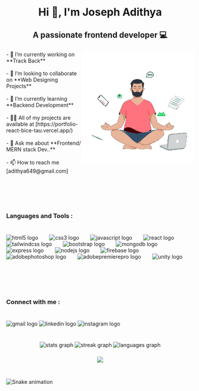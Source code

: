 <h1 align="center">Hi 👋, I'm Joseph Adithya</h1>

###

<h2 align="center">A passionate frontend developer 💻</h2>

###

<img align="right" height="300" src="https://raw.githubusercontent.com/navishkadarshana/navishkadarshana/main/animation_500_l4ld57sp.gif"  />

###

<p align="left">- 🔭 I’m currently working on **Track Back**<br><br>- 👯 I’m looking to collaborate on **Web Designing Projects**<br><br>- 🌱 I’m currently learning **Backend Development**<br><br>- 👨‍💻 All of my projects are available at [https://portfolio-react-bice-tau.vercel.app/)<br><br>- 💬 Ask me about **Frontend/ MERN stack Dev..**<br><br>- 📫 How to reach me [adithya649@gmail.com]</p>

###

<br clear="both">

<p align="left"></p>

###

<br clear="both">

<h3 align="left">Languages and Tools :</h3>

###

<br clear="both">

<div align="left">
  <img src="https://skillicons.dev/icons?i=html" height="35" alt="html5 logo"  />
  <img width="22" />
  <img src="https://skillicons.dev/icons?i=css" height="35" alt="css3 logo"  />
  <img width="22" />
  <img src="https://skillicons.dev/icons?i=js" height="35" alt="javascript logo"  />
  <img width="22" />
  <img src="https://skillicons.dev/icons?i=react" height="35" alt="react logo"  />
  <img width="22" />
  <img src="https://skillicons.dev/icons?i=tailwind" height="35" alt="tailwindcss logo"  />
  <img width="22" />
  <img src="https://skillicons.dev/icons?i=bootstrap" height="35" alt="bootstrap logo"  />
  <img width="22" />
  <img src="https://skillicons.dev/icons?i=mongodb" height="35" alt="mongodb logo"  />
  <img width="22" />
  <img src="https://skillicons.dev/icons?i=express" height="35" alt="express logo"  />
  <img width="22" />
  <img src="https://skillicons.dev/icons?i=nodejs" height="35" alt="nodejs logo"  />
  <img width="22" />
  <img src="https://skillicons.dev/icons?i=firebase" height="35" alt="firebase logo"  />
  <img width="22" />
  <img src="https://skillicons.dev/icons?i=ps" height="35" alt="adobephotoshop logo"  />
  <img width="22" />
  <img src="https://skillicons.dev/icons?i=pr" height="35" alt="adobepremierepro logo"  />
  <img width="22" />
  <img src="https://skillicons.dev/icons?i=unity" height="35" alt="unity logo"  />
</div>

###

<br clear="both">

<p align="left"></p>

###

<br clear="both">

<h3 align="left">Connect with me :</h3>

###

<br clear="both">

<div align="left">
  <img src="https://raw.githubusercontent.com/maurodesouza/profile-readme-generator/master/src/assets/icons/social/gmail/default.svg" width="58" height="30" alt="gmail logo"  />
  <img src="https://raw.githubusercontent.com/maurodesouza/profile-readme-generator/master/src/assets/icons/social/linkedin/default.svg" width="58" height="30" alt="linkedin logo"  />
  <img src="https://raw.githubusercontent.com/maurodesouza/profile-readme-generator/master/src/assets/icons/social/instagram/default.svg" width="58" height="30" alt="instagram logo"  />
</div>

###

<br clear="both">

<div align="center">
  <img src="https://github-readme-stats.vercel.app/api?username=JoelAdit&hide_title=false&hide_rank=false&show_icons=true&include_all_commits=true&count_private=true&disable_animations=false&theme=dracula&locale=en&hide_border=false" height="150" alt="stats graph"  />
  <img src="https://streak-stats.demolab.com?user=JoelAdit&locale=en&mode=daily&theme=dracula&hide_border=false&border_radius=5" height="150" alt="streak graph"  />
  <img src="https://github-readme-stats.vercel.app/api/top-langs?username=JoelAdit&locale=en&hide_title=false&layout=compact&card_width=320&langs_count=5&theme=dracula&hide_border=false" height="150" alt="languages graph"  />
</div>

###

<div align="center">
  <img src="https://profile-counter.glitch.me/JoelAdit/count.svg?"  />
</div>

###

<br clear="both">

<img src="https://raw.githubusercontent.com/JoelAdit/JoelAdit/output/snake.svg" alt="Snake animation" />

###
